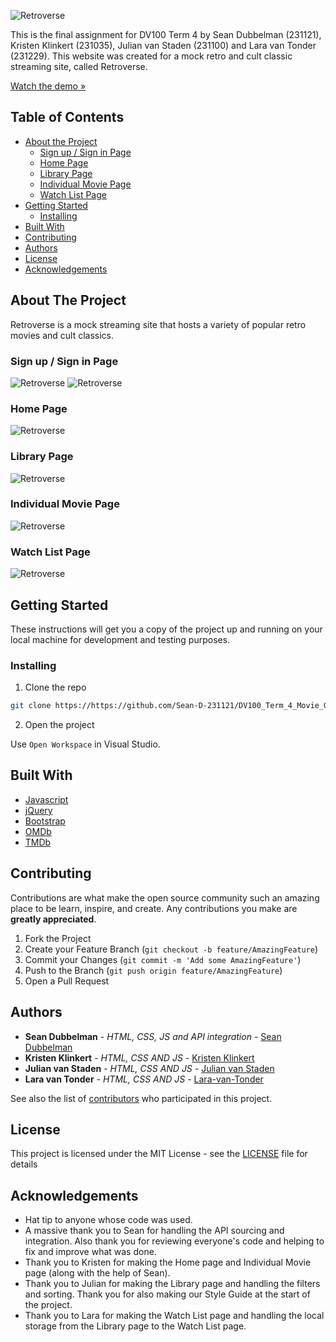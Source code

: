 ![Retroverse](/assets/retroverseLogo.png)

This is the final assignment for DV100 Term 4 by Sean Dubbelman (231121), Kristen Klinkert (231035), Julian van Staden (231100) and Lara van Tonder (231229). This website was created for a mock retro and cult classic streaming site, called Retroverse.

[Watch the demo »](https://drive.google.com/file/d/11B27wbcyVC4IgcXuCLKxMS5TRaO4rHGO/view?usp=sharing)

## Table of Contents

* [About the Project](#about-the-project)
   * [Sign up / Sign in Page](#sign-up-sign-in)
   * [Home Page](#home)
   * [Library Page](#library)
   * [Individual Movie Page](#individual-movie-page)
   * [Watch List Page](#watch-list)
* [Getting Started](#getting-started)
   * [Installing](#installing)
* [Built With](#built-with)
* [Contributing](#contributing)
* [Authors](#authors)
* [License](#license)
* [Acknowledgements](#acknowledgements)

## About The Project

Retroverse is a mock streaming site that hosts a variety of popular retro movies and cult classics. 

### Sign up / Sign in Page

![Retroverse](/assets/screenshots/sign_up.png)
![Retroverse](/assets/screenshots/sign_in.png)

### Home Page

![Retroverse](/assets/screenshots/home_page.png)

### Library Page

![Retroverse](/assets/screenshots/library_page.png)

### Individual Movie Page

![Retroverse](/assets/screenshots/individual_movie_page.png)

### Watch List Page

![Retroverse](/assets/screenshots/watch_list_page.png)

## Getting Started

These instructions will get you a copy of the project up and running on your local machine for development and testing purposes.

### Installing

1. Clone the repo
```sh
git clone https://https://github.com/Sean-D-231121/DV100_Term_4_Movie_Group_Project
```
2. Open the project

Use `Open Workspace` in Visual Studio.

## Built With

* [Javascript](https://developer.mozilla.org/en-US/docs/Web/JavaScript)
* [jQuery](https://jquery.com/)
* [Bootstrap](https://getbootstrap.com/)
* [OMDb](https://https://www.omdbapi.com/)
* [TMDb](https://https://www.themoviedb.org/)

## Contributing

Contributions are what make the open source community such an amazing place to be learn, inspire, and create. Any contributions you make are **greatly appreciated**.

1. Fork the Project
2. Create your Feature Branch (`git checkout -b feature/AmazingFeature`)
3. Commit your Changes (`git commit -m 'Add some AmazingFeature'`)
4. Push to the Branch (`git push origin feature/AmazingFeature`)
5. Open a Pull Request

## Authors

* **Sean Dubbelman** - *HTML, CSS, JS and API integration* - [Sean Dubbelman](https://github.com/Sean-D-231121)
* **Kristen Klinkert** - *HTML, CSS AND JS* - [Kristen Klinkert](https://github.com/Kristen-Klinkert)
* **Julian van Staden** - *HTML, CSS AND JS* - [Julian van Staden](https://github.com/julianvanstaden)
* **Lara van Tonder** - *HTML, CSS AND JS* - [Lara-van-Tonder](https://github.com/Lara-van-Tonder)

See also the list of [contributors](https://github.com/Sean-D-231121/DV100_Term_4_Movie_Group_Project/graphs/contributors) who participated in this project.

## License

This project is licensed under the MIT License - see the [LICENSE](/LICENSE) file for details

## Acknowledgements

* Hat tip to anyone whose code was used.
* A massive thank you to Sean for handling the API sourcing and integration. Also thank you for reviewing everyone's code and helping to fix and improve what was done.
* Thank you to Kristen for making the Home page and Individual Movie page (along with the help of Sean). 
* Thank you to Julian for making the Library page and handling the filters and sorting. Thank you for also making our Style Guide at the start of the project.
* Thank you to Lara for making the Watch List page and handling the local storage from the Library page to the Watch List page.
